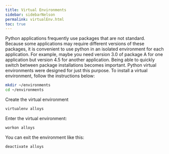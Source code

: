 ```yaml
---
title: Virtual Environments
sidebar: sidebarNelson
permalink: virtualEnv.html
toc: true
---
```


Python applications frequently use packages that are not standard.
Because some applications may require different versions of these
packages, it is convenient to use python in an isolated environment
for each application. For example, maybe you need version 3.0 of
package A for one application but version 4.5 for another application.
 Being able to quickly switch between package installations becomes
 important.  Python virtual environments were designed for
just this purpose.  To install a virtual environment, follow the
instructions below:  
``` bash
mkdir ~/environments
cd ~/environments
```
Create the virtual environment  
``` bash
virtualenv alloys 
```

Enter the virtual environment:  
``` bash
workon alloys 
```

You can exit the environment like this:  
``` bash
deactivate alloys 
```
